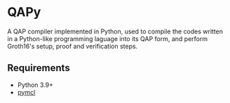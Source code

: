 # QAPy

A QAP compiler implemented in Python, used to compile the codes written in a Python-like programming laguage into its QAP form, and perform Groth16's setup, proof and verification steps.

## Requirements

- Python 3.9+
- [pymcl](https://github.com/Jemtaly/pymcl)
